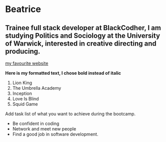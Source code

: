 # Beatrice
## Trainee full stack developer at BlackCodher, I am studying Politics and Sociology at the University of Warwick, interested in creative directing and producing. 
[my favourite website](https://www.amazon.co.uk/)

**Here is my formatted text, I chose bold instead of italic**

<ol>
 <li>Lion King</li>
 <li>The Umbrella Academy</li>
 <li>Inception</li>
 <li>Love Is Blind</li>
 <li>Squid Game</li>
</ol>

Add task list of what you want to achieve during the bootcamp.
* Be confident in coding 
* Network and meet new people
* Find a good job in software development.



